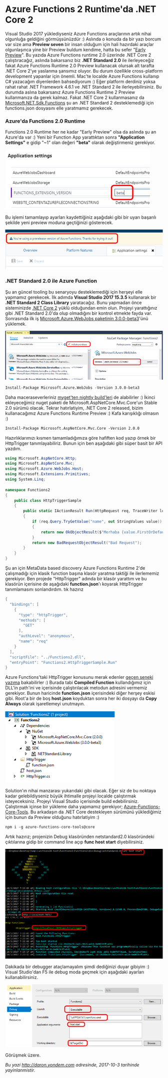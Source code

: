 # Azure Functions 2 Runtime'da .NET Core 2 

Visual Studio 2017 yüklediyseniz Azure Functions araçlarının artık nihai olgunluğa geldiğini görmüşsünüzdür :) Aslında o konuda da bir yazı borcum var size ama **Preview seven** bir insan olduğum için hali hazırdaki araçlar olgunlaşınca yine bir Preview buldum kendime, hatta bu sefer "[Early Preview](https://github.com/Azure/azure-webjobs-sdk-script/wiki/Azure-Functions-runtime-2.0-known-issues)". Bu yazıda Azure Functions runtime 2.0 üzerinde .NET Core 2 çalıştıracağız, aslında bakarsanız biz **.NET Standard 2.0** ile ilerleyeceğiz fakat Azure Functions Runtime 2.0 Preview kullanacak olursak alt tarafta .NET Core 2'ye yaslanma şansımız oluyor. Bu durum özellikle cross-platform development yapanlar için önemli. Mac'te localde Azure Functions kullanıp C# yazacağım diyenlerden bahsediyorum :) Eğer platform derdiniz yoksa rahat rahat .NET Framework 4.6.1 ve .NET Standard 2 ile ilerleyebilirsiniz. Bu durumda aslına bakarsanız Azure Functions Runtime 2 Preview kullanmanıza da gerek kalmaz. Fakat .NET Core 2 kullanmasanız da [Microsoft.NET.Sdk.Functions](https://www.nuget.org/packages/Microsoft.NET.Sdk.Functions) şu an .NET Standard 2 desteklemediği için functions.json dosyasını elle yaratmamız gerekecek. 

### Azure'da Functions 2.0 Runtime  

Functions 2.0 Runtime her ne kadar "Early Preview" olsa da aslında şu an Azure'da var :) Yeni bir Function App yarattıktan sonra **"Application Settings"** e gidip "~1" olan değeri **"beta"** olarak değiştirmeniz gerekiyor. 

![Azure Functions'da Runtime 2.0'a geçiyoruz.](media/Azure-Functions-2-NET-Core-2/azure-functions-beta.jpg)

Bu işlemi tamamlayıp ayarları kaydettiğiniz aşağıdaki gibi bir uyarı başarılı şekilde yeni preview moduna geçtiğinizi gösterecek.

![Azure Functions Runtime 2.0 devreye girdi.](media/Azure-Functions-2-NET-Core-2/azure-functions-beta-2.jpg)

### .NET Standard 2.0 ile Azure Function    

Şu an güncel tooling bu senaryoyu desteklemediği için herşeyi elle yapmamız gerekecek. İlk adımda **Visual Studio 2017 15.3.5** kullanarak bir **.NET Standard 2 Class Library** yaratacağız. Bunu yapmadan önce sisteminizde [.NET Core 2](https://www.microsoft.com/net/core#windowscmd) yüklü olduğundan emin olun. Projeyi yarattığınız gibi .NET Standard 2.0'da olup olmadığını bir kontrol etmekte fayda var. Sonrasında ilk iş [Microsoft.Azure.WebJobs paketinin 3.0.0-beta3](https://www.nuget.org/packages/Microsoft.Azure.WebJobs/3.0.0-beta3)'ünü yüklemek.

![Microsoft.Azure.WebJobs nuget paketinin prerelease sürümünü kullanıyoruz.](media/Azure-Functions-2-NET-Core-2/azure-functions-beta-3.jpg)

```txt
Install-Package Microsoft.Azure.WebJobs -Version 3.0.0-beta3
```
Daha maceraseverleriniz [myget'ten nightly build'leri](http://www.myget.org/F/azure-appservice/api/v2) de alabilirler :) İkinci ekleyeceğimiz nuget paketi de Microsoft.AspNetCore.Mvc.Core'un Stable 2.0 sürümü olacak. Tekrar hatırlatiyim, .NET Core 2 released, bizim kullanacağımız Azure Functions Runtime Preview :) Kafa karışıklığı olmasın :)

```txt
Install-Package Microsoft.AspNetCore.Mvc.Core -Version 2.0.0
```
Hazırlıklarımızı kısmen tamamladığımıza göre hafiften kod yazıp örnek bir HttpTrigger tanımlayabiliriz. Bunun için ben aşağıdaki gibi süper basit bir API yazdım.

```csharp
using Microsoft.AspNetCore.Http;
using Microsoft.AspNetCore.Mvc;
using Microsoft.Azure.WebJobs.Host;
using Microsoft.Extensions.Primitives;
using System.Linq;

namespace Functions2
{
    public class HttpTriggerSample
    {
        public static IActionResult Run(HttpRequest req, TraceWriter log)
        {
            if (req.Query.TryGetValue("name", out StringValues value))
            {
                return new OkObjectResult($"Merhaba {value.FirstOrDefault()}");
            }
            return new BadRequestObjectResult("Bad Request");
        }
    }
}
```
Şu an için MetaData based discovery Azure Functions Runtime 2'de çalışmadığı için klasik function başına klasör yaratma taktiği ile ilerlememiz gerekiyor. Ben projede "HttpTrigger" adında bir klasör yarattım ve bu klasörün içerisine de aşağıdaki **function.json**'ı koyarak HttpTrigger tanımlamasını sonlandırdım.
tık hazırız
```csharp
{
  "bindings": [
    {
      "type": "httpTrigger",
      "methods": [
        "GET"
      ],
      "authLevel": "anonymous",
      "name": "req"
    }
  ],
  "scriptFile": "../Functions2.dll",
  "entryPoint": "Functions2.HttpTriggerSample.Run"
}
```
Azure Functions'taki HttpTrigger konusunu merak edenler [geçen seneki yazıma](http://daron.yondem.com/software/post/Azure_Functions_ile_ilk_Serverless_Maceramiz) bakabilirler :) Burada tabi **Compiled Function** kullandığımız için DLL'in path'ini ve içerisinde çalıştırılacak metodun adresini vermemiz gerekiyor. Bunun haricinde **function.json** içerisindeki diğer herşey eskisi gibi. Root'a bir de boş **host.json** koyduktan sonra her iki dosyayı da **Copy Always** olarak işaretlemeyi unutmayın. 

![Nihai manzara...](media/Azure-Functions-2-NET-Core-2/azure-functions-beta-4.jpg)

Solution'ın nihai manzarası yukarıdaki gibi olacak. Eğer siz de bu noktaya kadar gelebildiyseniz büyük ihtimalle projeyi localde çalıştırmak isteyeceksiniz. Projeyi Visual Studio içerisinde build edebilirsiniz. Çalıştırmak içinse bir yükleme daha yapmamız gerekiyor; [Azure-Functions-Core-Tools](https://www.npmjs.com/package/azure-functions-core-tools). Bu arkadaşın da .NET Core destekleyen sürümünü yüklediğimiz için bunun da Preview olduğunu hatırlatiyim :)

```txt
npm i -g azure-functions-core-tools@core
```

Artık hazırız; projenizin Debug klasöründen netstandard2.0 klasöründeki çıktılarına gidip bir command line açıp **func host start** diyebilirsiniz. 

![Azure Functions .NET Core ve .NET Standard 2 ile local'de ayakta.](media/Azure-Functions-2-NET-Core-2/azure-functions-beta-5.jpg)

Dakikada bir debugger ataçlamayalım şimdi dediğinizi duyar gibiyim :) Visual Studio'dan F5 ile debug moda geçmek için aşağıdaki ayarları kullanabilirsiniz.

![Visual Studio ayarları.](media/Azure-Functions-2-NET-Core-2/azure-functions-beta-6.jpg)

Görüşmek üzere.


*Bu yazi http://daron.yondem.com adresinde, 2017-10-3 tarihinde yayinlanmistir.*